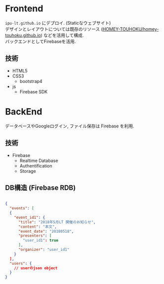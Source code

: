 
# Frontend

`ipu-lt.github.io` にデプロイ. (Staticなウェブサイト)  
デザインとレイアウトについては既存のリソース ([HOMEY-TOUHOKU/homey-touhoku.github.io](HOMEY-TOUHOKU/homey-touhoku.github.io)) などを活用して構成.  
バックエンドとしてFirebaseを活用.   
  
## 技術
* HTML5
* CSS3
  * bootstrap4
* js
  * Firebase SDK

# BackEnd

データベースやGoogleログイン, ファイル保存は Firebase を利用.

## 技術
* Firebase
  * Realtime Database
  * Authentification
  * Storage



## DB構造 (Firebase RDB)
```json

{
  "events": [
  {
    "event_id1": {
      "title": "2018年5月LT 開催のお知らせ",
      "content": "本文",
      "event_date": "20180518",
      "presenters": [
        "user_id1": true
      ],
      "organizer": "user_id1"
    }
  ],
  "users": {
    // userのjson object
  }
}

```
